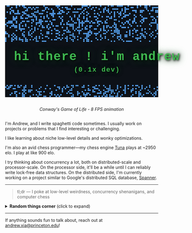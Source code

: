<div align="center" style="position: relative; display: inline-block; width: 100%;">

![Conway's Game of Life Animation](gol_animation.gif)

<div style="position: absolute; top: 60%; left: 60%; transform: translate(-50%, -50%); z-index: 10; text-align: center; pointer-events: none;">
  <div style="color: #3fb950; font-size: 40px; margin-bottom: 8px; font-weight: bold; font-family: 'Monaco', 'Courier New', monospace; letter-spacing: 2px; text-shadow: 0 0 30px rgba(63, 185, 80, 0.4), 0 0 20px rgba(0, 0, 0, 1), 2px 2px 6px rgba(0, 0, 0, 1); white-space: nowrap;">hi there ! i'm andrew</div>
  <div style="color: #3fb950; font-size: 22px; font-weight: bold; font-family: 'Monaco', 'Courier New', monospace; letter-spacing: 2px; text-shadow: 0 0 20px rgba(63, 185, 80, 0.3), 0 0 15px rgba(0, 0, 0, 1), 1px 1px 3px rgba(0, 0, 0, 1);">(0.1x dev)</div>
</div>

</div>

<div align="center">

*Conway's Game of Life - 8 FPS animation*

</div>

## 
I'm Andrew, and I write spaghetti code sometimes. I usually work on projects or problems that I find interesting or challenging.

I like learning about niche low-level details and wonky optimizations.

I'm also an avid chess programmer—my chess engine [Tuna](https://github.com/andrew-y-xia/Tuna) plays at ~2950 elo. I play at like 900 elo.

I try thinking about concurrency a lot, both on distributed-scale and processor-scale. On the processor side, it'll be a while until I can reliably write lock-free data structures. On the distributed side, I'm currently working on a project similar to Google's distributed SQL database, [Spanner](https://static.googleusercontent.com/media/research.google.com/en//archive/spanner-osdi2012.pdf).

---

> tl;dr — I poke at low-level weirdness, concurrency shenanigans, and computer chess

<details>
	<summary><b>Random things corner</b> (click to expand)</summary>

	- I like thinking about memory models, cache coherence, and when a "minor" branch mispredict is actually your whole problem.
	- On the distributed side: time, sharding, and whatever it means to be web scale
	- On the CPU side: pipelining, atomics, and misinterpreting what memory_order_acquire really entails
    - I love cursed software and cursed things about programming languages

</details>

---

If anything sounds fun to talk about, reach out at andrew.xia@princeton.edu!
